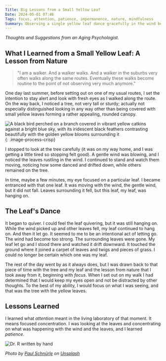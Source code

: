 ```yaml
---
Title: Big Lessons from a Small Yellow Leaf
Date: 2024-05-01 07:46
Tags: focus, attention, patience, impermanence, nature, mindfulness
Summary: Observing a single yellow leaf dance gracefully in the wind before falling taught valuable lessons, like the importance of focus, patience, being present, and accepting impermanence.
---
```


_Thoughts and Suggestions from an Aging Psychologist._

## What I Learned from a Small Yellow Leaf: A Lesson from Nature

> "I am a walker. And a walker walks. And a walker in the suburbs very often walks along the same routes. Eventually these walks become routine to the point of not observing very much anymore."

One day last summer, before setting out on one of my usual routes, I set the intention to stay alert and look with fresh eyes as I walked along the route. On the way back, I noticed a tree, not very tall or sturdy; actually not especially distinguished looking in any way other than being covered with small yellow leaves forming a rather appealing, rounded canopy.

![A black bird perched on a branch covered in vibrant yellow catkins against a bright blue sky, with its iridescent black feathers contrasting beautifully with the golden yellow blooms surrounding it]({static}/images/paul-schnurle-0q5AbeA8fRA-unsplash.jpg){: .image-process-crisp}

I stopped to look at the tree carefully (it was on my way home, and I was getting a little tired so stopping felt good). A gentle wind was blowing, and I noticed the leaves rustling in the wind. I continued to stand and watch them moving, noticing how some danced and drifted down, while others remained on the tree.

In time, maybe a few minutes, my eye focused on a particular leaf. I became entranced with that one leaf. It was moving with the wind, the gentle wind, but it did not fall. Leaves surrounding it fell, but this leaf, my leaf, was hanging on.

## The Leaf's Dance

It began to quiver. I could feel the leaf quivering, but it was still hanging on. While the wind picked up and other leaves fell, my leaf continued to hang on. And then it let go. It seemed to me to be an intentional act of letting go. The wind had become too strong. The surrounding leaves were gone. My leaf let go and I stood there and watched it drift downward. It touched the ground where it joined a carpet of leaves and twigs and pieces of grass. I could no longer be certain which one was my leaf.

The rest of the day went by as it always does, but I was drawn back to that piece of time with the tree and my leaf and the lesson from nature that I took away from it, beginning with _focus_. When I set out on my walk I had determined that I would keep my eyes open and not be distracted by other thoughts. To the best of my ability, I would focus on what I was seeing, and that was the tree with the yellow leaves.

## Lessons Learned

I learned what _attention_ meant in the living laboratory of that moment. It means focused concentration. I was looking at the leaves and concentrating on what was happening with the wind and the leaves, and I learned _patience_.

![Dr. R written by hand]({static}/images/dr_r_sm.png)

_Photo by [Paul Schnürle](https://unsplash.com/@paulschnuerle?utm_content=creditCopyText&utm_medium=referral&utm_source=unsplash) on [Unsplash](https://unsplash.com/photos/a-black-bird-sitting-on-top-of-a-tree-branch-0q5AbeA8fRA?utm_content=creditCopyText&utm_medium=referral&utm_source=unsplash)_
